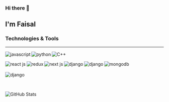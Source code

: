### Hi there 👋
## I'm Faisal

### Technologies & Tools

<hr />

<img src="https://img.shields.io/badge/JavaScript-323330?style=for-the-badge&logo=javascript&logoColor=F7DF1E" alt="javascript" align="left"/> 
<img src="https://img.shields.io/badge/Python-3776AB?style=for-the-badge&logo=python&logoColor=white" alt="python" align="left"/>

![C++](https://img.shields.io/badge/c++-%2300599C.svg?style=for-the-badge&logo=c%2B%2B&logoColor=white)

<img src="https://img.shields.io/badge/React-20232A?style=for-the-badge&logo=react&logoColor=61DAFB" alt="react js" align="left"/>
<img src="https://img.shields.io/badge/Redux-593D88?style=for-the-badge&logo=redux&logoColor=white" alt="redux" align="left"/>
<img src="https://img.shields.io/badge/next.js-000000?style=for-the-badge&logo=nextdotjs&logoColor=white" alt="next js" align="left"/>
<img src="https://img.shields.io/badge/Node.js-339933?style=for-the-badge&logo=nodedotjs&logoColor=white" alt="django" align="left"/>
<img src="https://img.shields.io/badge/Express.js-000000?style=for-the-badge&logo=express&logoColor=white" alt="django" align="left"/>
<img src="https://img.shields.io/badge/MongoDB-white?style=for-the-badge&logo=mongodb&logoColor=4EA94B" alt="mongodb" align="left"/>
<br /> <br />


<img src="https://img.shields.io/badge/Django-092E20?style=for-the-badge&logo=django&logoColor=white" alt="django" align="left"/>






<br /> <br />

![GitHub Stats](https://github-readme-stats.vercel.app/api?username=Faisal135711&theme=vue)


<!--
**Faisal135711/Faisal135711** is a ✨ _special_ ✨ repository because its `README.md` (this file) appears on your GitHub profile.

Here are some ideas to get you started:

- 🔭 I’m currently working on ...
- 🌱 I’m currently learning ...
- 👯 I’m looking to collaborate on ...
- 🤔 I’m looking for help with ...
- 💬 Ask me about ...
- 📫 How to reach me: ...
- 😄 Pronouns: ...
- ⚡ Fun fact: ...
-->
